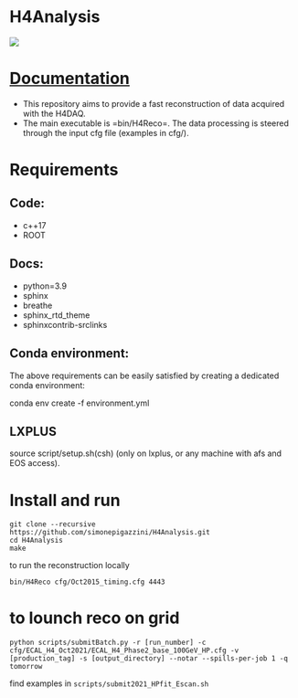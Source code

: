 H4Analysis
==========
[<img src="https://gitlab.cern.ch/spigazzi/H4Analysis/badges/master/pipeline.svg">](https://gitlab.cern.ch/spigazzi/H4Analysis/-/pipelines/latest)

# [Documentation](https://h4analysis.web.cern.ch/)
  - This repository aims to provide a fast reconstruction of data
    acquired with the H4DAQ.
  - The main executable is =bin/H4Reco=. The data processing is 
    steered through the input cfg file (examples in cfg/).

# Requirements
## Code:
  - c++17
  - ROOT
## Docs:
  - python=3.9
  - sphinx
  - breathe
  - sphinx\_rtd\_theme
  - sphinxcontrib-srclinks
## Conda environment:
  The above requirements can be easily satisfied by creating a dedicated conda environment:
  
  conda env create -f environment.yml

## LXPLUS

  source script/setup.sh(csh) (only on lxplus, or any machine with afs and EOS access). 

# Install and run          
   ```
   git clone --recursive https://github.com/simonepigazzini/H4Analysis.git
   cd H4Analysis
   make
   ```
   to run the reconstruction locally
   ```
   bin/H4Reco cfg/Oct2015_timing.cfg 4443
   ```
#  to lounch reco on grid
   ```
   python scripts/submitBatch.py -r [run_number] -c cfg/ECAL_H4_Oct2021/ECAL_H4_Phase2_base_100GeV_HP.cfg -v [production_tag] -s [output_directory] --notar --spills-per-job 1 -q tomorrow
   ```
   find examples in `scripts/submit2021_HPfit_Escan.sh`
     
